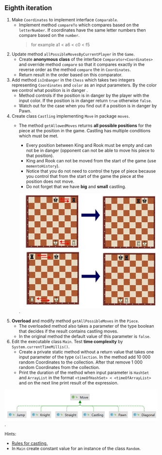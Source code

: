 ## Eighth iteration

1. Make `Coordinates` to implement interface `Comparable`.
    - Implement method `compareTo` which compares based on the `letterNumber`.
      If coordinates have the same letter numbers then compare based on the `number`.
      > for example a1 < a6 < c0 < f5
2. Update method `allPossibleMovesByCurrentPlayer` in the `Game`.
    - Create **anonymous class** of the interface `Comparator<Coordinates>` and override method `compare`
      so that it compares exactly in the reverse order as the method `compare` the in `Coordinates`.
    - Return result in the order based on this comparator.
3. Add method `isInDanger` in the `Chess` which takes two integers representing `Coordinates`
   and `color` as an input parameters. By the color we control what position is in danger .
    - Method controls if the position is in danger by the player with the input color.
      If the position is in danger return `true` otherwise `false`.
    - Watch out for the case when you find out if a position is in danger by Pawn.
4. Create class `Castling` implementing `Move` in package `moves`.
    - The method `getAllowedMoves` returns **all possible positions** for the piece at the position in the game.
      Castling has multiple conditions which must be met.
        - Every position between King and Rook must be empty and can not be in danger
          (opponent can not be able to move his piece to that position).
        - King and Rook can not be moved from the start of the game (use `mementoHistory`).
        - Notice that you do not need to control the type of piece
          because you control that from the start of the game the piece at the position does not move.
        - Do not forget that we have **big** and **small** castling.

      <img src="images/castling.jpg" alt="castling" width="600"/>.
5. **Overload** and modify method `getAllPossibleMoves` in the `Piece`.
    - The overloaded method also takes a parameter of the type boolean that decides if the result contains castling moves.
    - In the original method the default value of this parameter is `false`.
6. Edit the executable class `Main`. Test **time complexity** by `System.currentTimeMillis()`.
    - Create a private static method without a return value that takes one input parameter of the type `Collection`.
      In the method add 10 000 random Coordinates to the collection.
      After that remove 1 000 random Coordinates from the collection.
    - Print the duration of the method when input parameter is `HashSet` and `ArrayList`
      in the format `<timeOfHashSet> < <timeOfArrayList>` and on the next line print result of the expression.


<img src="images/move8.png" alt="move8" width="600"/>.

Hints:
- [Rules for castling.](https://en.wikipedia.org/wiki/Castling#Rules)
- In `Main` create constant value for an instance of the class `Random`.
